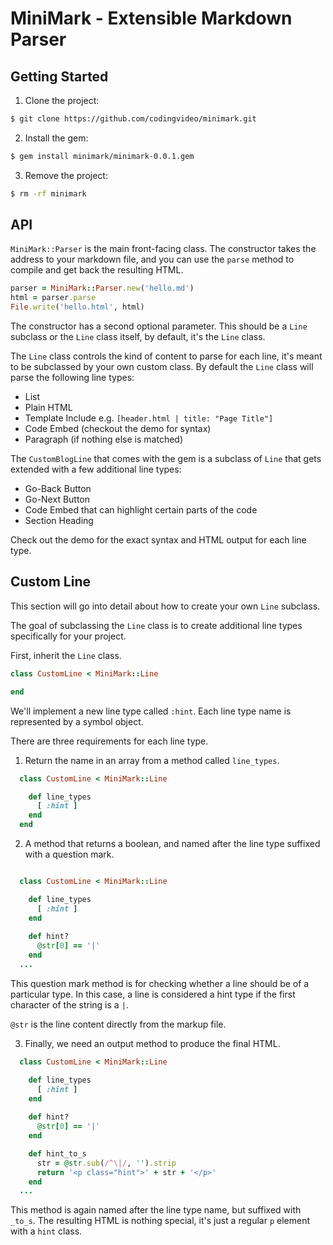 # MiniMark - Extensible Markdown Parser

## Getting Started

1. Clone the project:
```bash
$ git clone https://github.com/codingvideo/minimark.git
```

2. Install the gem:
```bash
$ gem install minimark/minimark-0.0.1.gem
```

3. Remove the project:
```bash
$ rm -rf minimark
```

## API

`MiniMark::Parser` is the main front-facing class. The constructor takes the address to your markdown file, and you can use the `parse` method to compile and get back the resulting HTML.

```rb
parser = MiniMark::Parser.new('hello.md')
html = parser.parse
File.write('hello.html', html)
```

The constructor has a second optional parameter. This should be a `Line` subclass or the `Line` class itself, by default, it's the `Line` class.

The `Line` class controls the kind of content to parse for each line, it's meant to be subclassed by your own custom class. By default the `Line` class will parse the following line types:

- List
- Plain HTML
- Template Include e.g. `[header.html | title: "Page Title"]`
- Code Embed (checkout the demo for syntax)
- Paragraph (if nothing else is matched)

The `CustomBlogLine` that comes with the gem is a subclass of `Line` that gets extended with a few additional line types:

- Go-Back Button
- Go-Next Button
- Code Embed that can highlight certain parts of the code
- Section Heading

Check out the demo for the exact syntax and HTML output for each line type.

## Custom Line

This section will go into detail about how to create your own `Line` subclass.

The goal of subclassing the `Line` class is to create additional line types specifically for your project.

First, inherit the `Line` class.

```rb
class CustomLine < MiniMark::Line

end
```

We'll implement a new line type called `:hint`. Each line type name is represented by a symbol object.

There are three requirements for each line type.

1) Return the name in an array from a method called `line_types`.

```rb
  class CustomLine < MiniMark::Line

    def line_types
      [ :hint ]
    end
  end
```

2) A method that returns a boolean, and named after the line type suffixed with a question mark.

```rb

  class CustomLine < MiniMark::Line

    def line_types
      [ :hint ]
    end
    
    def hint? 
      @str[0] == '|'
    end
  ...
```

This question mark method is for checking whether a line should be of a particular type. In this case, a line is considered a hint type if the first character of the string is a `|`.

`@str` is the line content directly from the markup file.

3) Finally, we need an output method to produce the final HTML.

```rb
  class CustomLine < MiniMark::Line

    def line_types
      [ :hint ]
    end
    
    def hint? 
      @str[0] == '|'
    end

    def hint_to_s
      str = @str.sub(/^\|/, '').strip
      return '<p class="hint">' + str + '</p>'
    end
  ...
```

This method is again named after the line type name, but suffixed with `_to_s`. The resulting HTML is nothing special, it's just a regular `p` element with a `hint` class.



